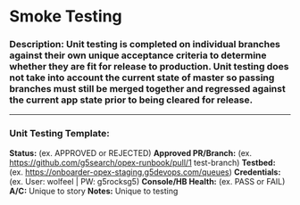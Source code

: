 # Smoke Testing

### Description: Unit testing is completed on individual branches against their own unique acceptance criteria to determine whether they are fit for release to production. Unit testing does not take into account the current state of master so passing branches must still be merged together and regressed against the current app state prior to being cleared for release.

---

### Unit Testing Template:
**Status:** (ex. APPROVED or REJECTED)
**Approved PR/Branch:** (ex. https://github.com/g5search/opex-runbook/pull/1 test-branch)
**Testbed:** (ex. https://onboarder-opex-staging.g5devops.com/queues)
**Credentials:** (ex. User: wolfeel | PW: g5rocksg5)
**Console/HB Health:** (ex. PASS or FAIL)
**A/C:** Unique to story
**Notes:** Unique to testing
